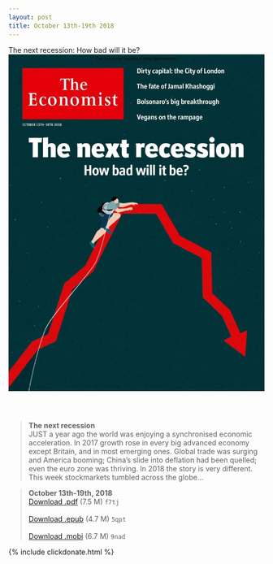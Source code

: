 ```yaml
---
layout: post
title: October 13th-19th 2018
---
```


<div class="message">
	The next recession: How bad will it be?
</div>

<header class="xmas">
<div class="cover upload">
<img src="/public/img/the-economist/img_2018.10.13.jpg" />
</div>
</header>
<!--more-->

> **The next recession** <br/>
JUST a year ago the world was enjoying a synchronised economic acceleration. In 2017 growth rose in every big advanced economy except Britain, and in most emerging ones. Global trade was surging and America booming; China’s slide into deflation had been quelled; even the euro zone was thriving. In 2018 the story is very different. This week stockmarkets tumbled across the globe...

> **October 13th-19th, 2018**<br/>
[Download .pdf](https://pan.baidu.com/s/1FkdaoEJ56jHSHgFBpdYw6A) (7.5 M)
`f7tj` <br/><br/>
[Download .epub](https://pan.baidu.com/s/1eWJJ779r4EmMUiU2g8w18g) (4.7 M)
`5qpt` <br/><br/>
[Download .mobi](https://pan.baidu.com/s/1l5Ju67Y8cnZJhsyRFhRFPg) (6.7 M)
`9nad`

{% include clickdonate.html %}
